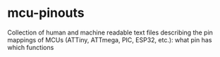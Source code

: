 # mcu-pinouts
Collection of human and machine readable text files describing the pin mappings of MCUs (ATTiny, ATTmega, PIC, ESP32, etc.): what pin has which functions
